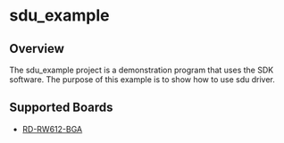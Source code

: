 # sdu_example

## Overview
The sdu_example project is a demonstration program that uses the SDK software.
The purpose of this example is to show how to use sdu driver.

## Supported Boards
- [RD-RW612-BGA](../../_boards/rdrw612bga/driver_examples/sdu/example_board_readme.md)
